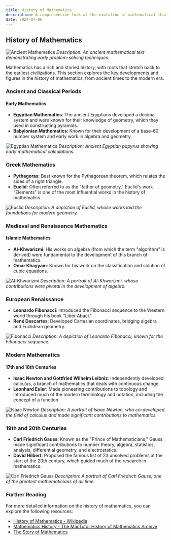 ```yaml
---
title: History of Mathematics
description: A comprehensive look at the evolution of mathematical thought and discovery through the ages.
date: 2024-07-06
---
```


## History of Mathematics

![Ancient Mathematics](/assets/images/ancient_mathematics.webp)
*Description: An ancient mathematical text demonstrating early problem-solving techniques.*

Mathematics has a rich and storied history, with roots that stretch back to the earliest civilizations. This section explores the key developments and figures in the history of mathematics, from ancient times to the modern era.

### Ancient and Classical Periods

#### Early Mathematics
- **Egyptian Mathematics**: The ancient Egyptians developed a decimal system and were known for their knowledge of geometry, which they used in constructing pyramids.
- **Babylonian Mathematics**: Known for their development of a base-60 number system and early work in algebra and geometry.

![Egyptian Mathematics](/assets/images/egyptian_mathematics.webp)
*Description: Ancient Egyptian papyrus showing early mathematical calculations.*

### Greek Mathematics
- **Pythagoras**: Best known for the Pythagorean theorem, which relates the sides of a right triangle.
- **Euclid**: Often referred to as the "father of geometry," Euclid's work "Elements" is one of the most influential works in the history of mathematics.

![Euclid](/assets/images/euclid.webp)
*Description: A depiction of Euclid, whose works laid the foundations for modern geometry.*

### Medieval and Renaissance Mathematics

#### Islamic Mathematics
- **Al-Khwarizmi**: His works on algebra (from which the term "algorithm" is derived) were fundamental to the development of this branch of mathematics.
- **Omar Khayyam**: Known for his work on the classification and solution of cubic equations.

![Al-Khwarizmi](/assets/images/al_khwarizmi.webp)
*Description: A portrait of Al-Khwarizmi, whose contributions were pivotal in the development of algebra.*

### European Renaissance
- **Leonardo Fibonacci**: Introduced the Fibonacci sequence to the Western world through his book "Liber Abaci."
- **René Descartes**: Developed Cartesian coordinates, bridging algebra and Euclidean geometry.

![Fibonacci](/assets/images/fibonacci.webp)
*Description: A depiction of Leonardo Fibonacci, known for the Fibonacci sequence.*

### Modern Mathematics

#### 17th and 18th Centuries
- **Isaac Newton and Gottfried Wilhelm Leibniz**: Independently developed calculus, a branch of mathematics that deals with continuous change.
- **Leonhard Euler**: Made pioneering contributions to topology and introduced much of the modern terminology and notation, including the concept of a function.

![Isaac Newton](/assets/images/newton_mathematics.webp)
*Description: A portrait of Isaac Newton, who co-developed the field of calculus and made significant contributions to mathematics.*

### 19th and 20th Centuries
- **Carl Friedrich Gauss**: Known as the "Prince of Mathematicians," Gauss made significant contributions to number theory, algebra, statistics, analysis, differential geometry, and electrostatics.
- **David Hilbert**: Proposed the famous list of 23 unsolved problems at the start of the 20th century, which guided much of the research in mathematics.

![Carl Friedrich Gauss](/assets/images/gauss.webp)
*Description: A portrait of Carl Friedrich Gauss, one of the greatest mathematicians of all time.*

### Further Reading

For more detailed information on the history of mathematics, you can explore the following resources:
- [History of Mathematics - Wikipedia](https://en.wikipedia.org/wiki/History_of_mathematics)
- [Mathematics History - The MacTutor History of Mathematics Archive](https://mathshistory.st-andrews.ac.uk/)
- [The Story of Mathematics](http://www.storyofmathematics.com/)
